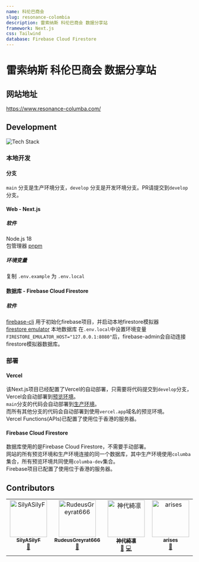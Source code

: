 ```yaml
---
name: 科伦巴商会
slug: resonance-colombia
description: 雷索纳斯 科伦巴商会 数据分享站
framework: Next.js
css: Tailwind
database: Firebase Cloud Firestore
---
```


# 雷索纳斯 科伦巴商会 数据分享站

## 网站地址

https://www.resonance-columba.com/

## Development
![Tech Stack](https://github-readme-tech-stack.vercel.app/api/cards?lineCount=1&line1=react%2Creact%2Cauto%3Bnext.js%2Cnext.js%2Cffffff%3Bvercel%2Cvercel%2Cffffff%3Bfirebase%2Cfirebase%2Cauto%3B&title=Tech%20Stack&align=center&titleAlign=center&fontSize=20&lineHeight=10)

### 本地开发

#### 分支
`main` 分支是生产环境分支，`develop` 分支是开发环境分支。PR请提交到`develop`分支。

#### Web - Next.js

##### 软件
Node.js 18  
包管理器 [pnpm](https://pnpm.io/installation)

##### 环境变量
复制 `.env.example` 为 `.env.local` 


#### 数据库 - Firebase Cloud Firestore

##### 软件
[firebase-cli](https://firebaseopensource.com/projects/firebase/firebase-tools/#installation) 用于初始化firebase项目，并启动本地firestore模拟器  
[firestore emulator](https://firebase.google.com/docs/emulator-suite/connect_firestore?hl=zh-cn)  本地数据库
在`.env.local`中设置环境变量`FIRESTORE_EMULATOR_HOST="127.0.0.1:8080"`后，firebase-admin会自动连接firestore模拟器数据库。

### 部署
#### Vercel
该Next.js项目已经配置了Vercel的自动部署，只需要将代码提交到`develop`分支，Vercel会自动部署到[预览环境](https://preview.resonance-columba.com/)。  
`main`分支的代码会自动部署到[生产环境](https://www.resonance-columba.com/)。  
而所有其他分支的代码会自动部署到使用`vercel.app`域名的预览环境。  
Vercel Functions(APIs)已配置了使用位于香港的服务器。

#### Firebase Cloud Firestore
数据库使用的是Firebase Cloud Firestore，不需要手动部署。  
网站的所有预览环境和生产环境连接的同一个数据库，其中生产环境使用`columba`集合，所有预览环境共同使用`columba-dev`集合。  
Firebase项目已配置了使用位于香港的服务器。

## Contributors

<!-- ALL-CONTRIBUTORS-LIST:START - Do not remove or modify this section -->
<!-- prettier-ignore-start -->
<!-- markdownlint-disable -->
<table>
  <tbody>
    <tr>
      <td align="center" valign="top" width="14.28%"><a href="https://github.com/SilyASilyF"><img src="https://avatars.githubusercontent.com/u/18006559?v=4?s=100" width="100px;" alt="SilyASilyF"/><br /><sub><b>SilyASilyF</b></sub></a><br /><a href="#data-SilyASilyF" title="Data">🔣</a></td>
      <td align="center" valign="top" width="14.28%"><a href="https://github.com/RudeusGreyrat666"><img src="https://avatars.githubusercontent.com/u/148561865?v=4?s=100" width="100px;" alt="RudeusGreyrat666"/><br /><sub><b>RudeusGreyrat666</b></sub></a><br /><a href="#data-RudeusGreyrat666" title="Data">🔣</a></td>
      <td align="center" valign="top" width="14.28%"><a href="https://moe.best"><img src="https://avatars.githubusercontent.com/u/24877906?v=4?s=100" width="100px;" alt="神代綺凛"/><br /><sub><b>神代綺凛</b></sub></a><br /><a href="#bug-Tsuk1ko" title="Bug reports">🐛</a> <a href="#code-Tsuk1ko" title="Code">💻</a></td>
      <td align="center" valign="top" width="14.28%"><a href="https://github.com/arises"><img src="https://avatars.githubusercontent.com/u/19305811?v=4?s=100" width="100px;" alt="arises"/><br /><sub><b>arises</b></sub></a><br /><a href="#bug-arises" title="Bug reports">🐛</a></td>
    </tr>
  </tbody>
</table>

<!-- markdownlint-restore -->
<!-- prettier-ignore-end -->

<!-- ALL-CONTRIBUTORS-LIST:END -->